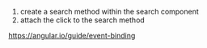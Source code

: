 1. create a search method within the search component
2. attach the click to the search method

https://angular.io/guide/event-binding